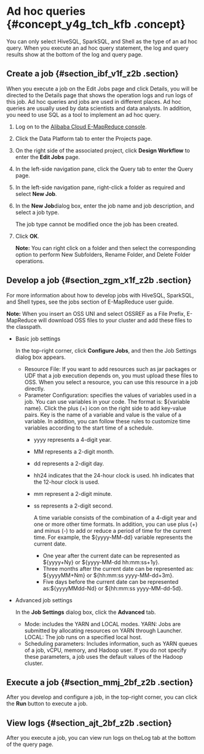 # Ad hoc queries {#concept_y4g_tch_kfb .concept}

You can only select HiveSQL, SparkSQL, and Shell as the type of an ad hoc query. When you execute an ad hoc query statement, the log and query results show at the bottom of the log and query page.

## Create a job {#section_ibf_v1f_z2b .section}

When you execute a job on the Edit Jobs page and click Details, you will be directed to the Details page that shows the operation logs and run logs of this job. Ad hoc queries and jobs are used in different places. Ad hoc queries are usually used by data scientists and data analysts. In addition, you need to use SQL as a tool to implement an ad hoc query.

1.  Log on to the [Alibaba Cloud E-MapReduce console](https://emr.console.aliyun.com/).
2.  Click the Data Platform tab to enter the Projects page.
3.  On the right side of the associated project, click **Design Workflow** to enter the **Edit Jobs** page.
4.  In the left-side navigation pane, click the Query tab to enter the Query page.
5.  In the left-side navigation pane, right-click a folder as required and select **New Job**.
6.  In the **New Job**dialog box, enter the job name and job description, and select a job type.

    The job type cannot be modified once the job has been created.

7.  Click **OK**.

    **Note:** You can right click on a folder and then select the corresponding option to perform New Subfolders, Rename Folder, and Delete Folder operations.


## Develop a job {#section_zgm_x1f_z2b .section}

For more information about how to develop jobs with HiveSQL, SparkSQL, and Shell types, see the jobs section of E-MapReduce user guide.

**Note:** When you insert an OSS UNI and select OSSREF as a File Prefix, E-MapReduce will download OSS files to your cluster and add these files to the classpath.

-   Basic job settings

    In the top-right corner, click **Configure Jobs**, and then the Job Settings dialog box appears.

    -   Resource File: If you want to add resources such as jar packages or UDF that a job execution depends on, you must upload these files to OSS. When you select a resource, you can use this resource in a job directly.
    -   Parameter Configuration: specifies the values of variables used in a job. You can use variables in your code. The format is: $\{variable name\}. Click the plus \(+\) icon on the right side to add key-value pairs. Key is the name of a variable and value is the value of a variable. In addition, you can follow these rules to customize time variables according to the start time of a schedule.
        -   yyyy represents a 4-digit year.
        -   MM represents a 2-digit month.
        -   dd represents a 2-digit day.
        -   hh24 indicates that the 24-hour clock is used. hh indicates that the 12-hour clock is used.
        -   mm represent a 2-digit minute.
        -   ss represents a 2-digit second.

            A time variable consists of the combination of a 4-digit year and one or more other time formats. In addition, you can use plus \(+\) and minus \(-\) to add or reduce a period of time for the current time. For example, the $\{yyyy-MM-dd\} variable represents the current date.

            -   One year after the current date can be represented as $\{yyyy+Ny\} or $\{yyyy-MM-dd hh:mm:ss+1y\}.
            -   Three months after the current date can be represented as: $\{yyyyMM+Nm\} or $\{hh:mm:ss yyyy-MM-dd+3m\}.
            -   Five days before the current date can be represented as:$\{yyyyMMdd-Nd\} or $\{hh:mm:ss yyyy-MM-dd-5d\}.
-   Advanced job settings

    In the **Job Settings** dialog box, click the **Advanced** tab.

    -   Mode: includes the YARN and LOCAL modes. YARN: Jobs are submitted by allocating resources on YARN through Launcher. LOCAL: The job runs on a specified local host.
    -   Scheduling parameters: Includes information, such as YARN queues of a job, vCPU, memory, and Hadoop user. If you do not specify these parameters, a job uses the default values of the Hadoop cluster.

## Execute a job {#section_mmj_2bf_z2b .section}

After you develop and configure a job, in the top-right corner, you can click the **Run** button to execute a job.

## View logs {#section_ajt_2bf_z2b .section}

After you execute a job, you can view run logs on theLog tab at the bottom of the query page.

